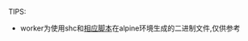 TIPS:  
* worker为使用shc和[相应脚本](https://github.com/mixool/across/blob/master/dockershc/exfly.sh)在alpine环境生成的二进制文件,仅供参考  
